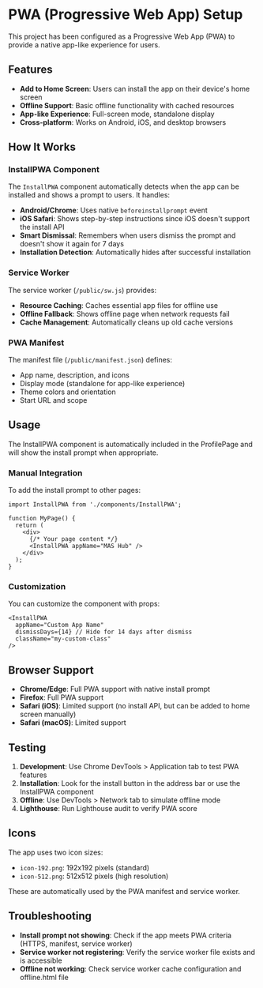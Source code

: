 # PWA (Progressive Web App) Setup

This project has been configured as a Progressive Web App (PWA) to provide a native app-like experience for users.

## Features

- **Add to Home Screen**: Users can install the app on their device's home screen
- **Offline Support**: Basic offline functionality with cached resources
- **App-like Experience**: Full-screen mode, standalone display
- **Cross-platform**: Works on Android, iOS, and desktop browsers

## How It Works

### InstallPWA Component
The `InstallPWA` component automatically detects when the app can be installed and shows a prompt to users. It handles:

- **Android/Chrome**: Uses native `beforeinstallprompt` event
- **iOS Safari**: Shows step-by-step instructions since iOS doesn't support the install API
- **Smart Dismissal**: Remembers when users dismiss the prompt and doesn't show it again for 7 days
- **Installation Detection**: Automatically hides after successful installation

### Service Worker
The service worker (`/public/sw.js`) provides:

- **Resource Caching**: Caches essential app files for offline use
- **Offline Fallback**: Shows offline page when network requests fail
- **Cache Management**: Automatically cleans up old cache versions

### PWA Manifest
The manifest file (`/public/manifest.json`) defines:

- App name, description, and icons
- Display mode (standalone for app-like experience)
- Theme colors and orientation
- Start URL and scope

## Usage

The InstallPWA component is automatically included in the ProfilePage and will show the install prompt when appropriate.

### Manual Integration
To add the install prompt to other pages:

```tsx
import InstallPWA from './components/InstallPWA';

function MyPage() {
  return (
    <div>
      {/* Your page content */}
      <InstallPWA appName="MAS Hub" />
    </div>
  );
}
```

### Customization
You can customize the component with props:

```tsx
<InstallPWA 
  appName="Custom App Name"
  dismissDays={14} // Hide for 14 days after dismiss
  className="my-custom-class"
/>
```

## Browser Support

- **Chrome/Edge**: Full PWA support with native install prompt
- **Firefox**: Full PWA support
- **Safari (iOS)**: Limited support (no install API, but can be added to home screen manually)
- **Safari (macOS)**: Limited support

## Testing

1. **Development**: Use Chrome DevTools > Application tab to test PWA features
2. **Installation**: Look for the install button in the address bar or use the InstallPWA component
3. **Offline**: Use DevTools > Network tab to simulate offline mode
4. **Lighthouse**: Run Lighthouse audit to verify PWA score

## Icons

The app uses two icon sizes:
- `icon-192.png`: 192x192 pixels (standard)
- `icon-512.png`: 512x512 pixels (high resolution)

These are automatically used by the PWA manifest and service worker.

## Troubleshooting

- **Install prompt not showing**: Check if the app meets PWA criteria (HTTPS, manifest, service worker)
- **Service worker not registering**: Verify the service worker file exists and is accessible
- **Offline not working**: Check service worker cache configuration and offline.html file
